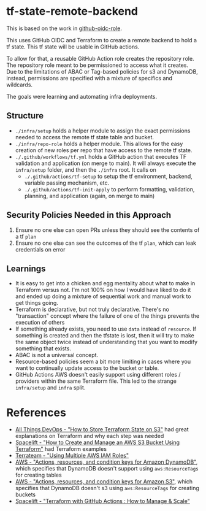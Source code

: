 # tf-state-remote-backend

This is based on the work in [github-oidc-role](https://github.com/mechwire/github-oidc-role).

This uses GitHub OIDC and Terraform to create a remote backend to hold a tf state. This tf state will be usable in GitHub actions.

To allow for that, a reusable GitHub Action role creates the repository role. The repository role meant to be permissioned to access what it creates. Due to the limitations of ABAC or Tag-based policies for s3 and DynamoDB, instead, permissions are specified with a mixture of specifics and wildcards.

The goals were learning and automating infra deployments.

## Structure

* `./infra/setup` holds a helper module to assign the exact permissions needed to access the remote tf state table and bucket.
* `./infra/repo-role` holds a helper module. This allows for the easy creation of new roles per repo that have access to the remote tf state.
* `./.github/workflows/tf.yml` holds a GitHub action that executes TF validation and application (on merge to main). It will always execute the `infra/setup` folder, and then the `./infra` root. It calls on
    * `./.github/actions/tf-setup` to setup the tf environment, backend, variable passing mechanism, etc.
    * `./.github/actions/tf-init-apply` to perform formatting, validation, planning, and application (again, on merge to main)


## Security Policies Needed in this Approach

1. Ensure no one else can open PRs unless they should see the contents of a tf `plan`
2. Ensure no one else can see the outcomes of the tf `plan`, which can leak credentials on error

## Learnings

* It is easy to get into a chicken and egg mentality about what to make in Terraform versus not. I'm not 100% on how I would have liked to do it and ended up doing a mixture of sequential work and manual work to get things going.
* Terraform is declarative, but not truly declarative. There's no "transaction" concept where the failure of one of the things prevents the execution of others
* If something already exists, you need to use `data` instead of `resource`. If something is created and then the tfstate is lost, then it will try to make the same object twice instead of understanding that you want to modify something that exists.
* ABAC is not a universal concept.
* Resource-based policies seem a bit more limiting in cases where you want to continually update access to the bucket or table.
* GitHub Actions AWS doesn't easily support using different roles / providers within the same Terraform file. This led to the strange `infra/setup` and `infra` split.

# References

* [All Things DevOps - "How to Store Terraform State on S3"](https://medium.com/all-things-devops/how-to-store-terraform-state-on-s3-be9cd0070590) had great explanations on Terraform and why each step was needed
* [Spacelift - "How to Create and Manage an AWS S3 Bucket Using Terraform"](https://spacelift.io/blog/terraform-aws-s3-bucket) had Terraform examples
* [Terrateam - "Using Multiple AWS IAM Roles"](https://terrateam.io/blog/using-multiple-aws-iam-roles)
* [AWS - "Actions, resources, and condition keys for Amazon DynamoDB"](https://docs.aws.amazon.com/service-authorization/latest/reference/list_amazondynamodb.html#amazondynamodb-policy-keys), which specifies that DynamoDB doesn't support using `aws:ResourceTags` for creating tables
* [AWS - "Actions, resources, and condition keys for Amazon S3"](https://docs.aws.amazon.com/service-authorization/latest/reference/list_amazons3.html#amazons3-policy-keys), which specifies that DynamoDB doesn't s3 using `aws:ResourceTags` for creating buckets
* [Spacelift - "Terraform with GitHub Actions : How to Manage & Scale"](https://spacelift.io/blog/github-actions-terraform)

